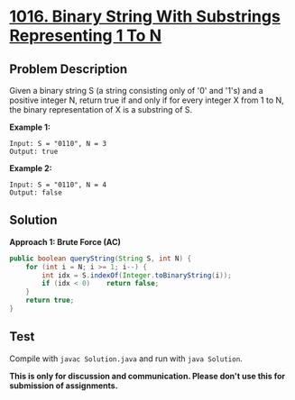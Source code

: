 # [1016. Binary String With Substrings Representing 1 To N][title]

## Problem Description

Given a binary string S (a string consisting only of '0' and '1's) and a positive integer N, return true if and only if for every integer X from 1 to N, the binary representation of X is a substring of S.

**Example 1:**

```
Input: S = "0110", N = 3
Output: true
```

**Example 2:**

```
Input: S = "0110", N = 4
Output: false
```

## Solution

**Approach 1: Brute Force (AC)**

```java
public boolean queryString(String S, int N) {
    for (int i = N; i >= 1; i--) {
        int idx = S.indexOf(Integer.toBinaryString(i));
        if (idx < 0)    return false;
    }
    return true;
}
```

## Test

Compile with `javac Solution.java` and run with `java Solution`.

**This is only for discussion and communication. Please don't use this for submission of assignments.**

[title]: https://leetcode.com/problems/binary-string-with-substrings-representing-1-to-n/
